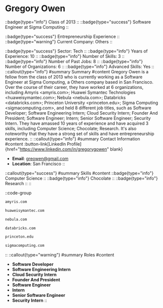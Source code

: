 # Gregory Owen
::badge{type="info"}
Class of 2013
::
::badge{type="success"}
Software Engineer at Sigma Computing
::

::badge{type="success"}
Entrepreneurship Experience
::
::badge{type="warning"}
Current Company: Others
::

::badge{type="success"}
Sector: Tech
::
::badge{type="info"}
Years of Experience: 10
::
::badge{type="info"}
Number of Skills: 3
::
::badge{type="info"}
Number of Past Jobs: 8
::
::badge{type="info"}
Number of Organizations: 6
::
::badge{type="info"}
Advanced Skills: Yes
::
::callout{type="info"}
#summary
Summary
#content
Gregory Owen is a fellow from the class of 2013 who is currently working as a Software Engineer at Sigma Computing, a Others company based in San Francisco. Over the course of their career, they have worked at 6 organizations, including Amyris <amyris.com>; Huawei Symantec Technologies <huaweisymantec.com>; Nebula <nebula.com>; Databricks <databricks.com>; Princeton University <princeton.edu>; Sigma Computing <sigmacomputing.com>, and held 8 different job titles, such as Software Developer; Software Engineering Intern; Cloud Security Intern; Founder And President; Software Engineer; Intern; Senior Software Engineer; Security Intern. They have amassed 10 years of experience and have acquired 3 skills, including Computer Science; Chocolate; Research. It's also noteworthy that they have a strong set of skills and have entrepreneurship experience.
::
::callout{type="info"}
#summary
Contact Information
#content
:button-link[LinkedIn Profile]{href="https://www.linkedin.com/in/gregorygowen" blank}
- **Email**: greowen@gmail.com
- **Location**: San Francisco
::

::callout{type="success"}
#summary
Skills
#content
::badge{type="info"}
Computer Science
::
::badge{type="info"}
Chocolate
::
::badge{type="info"}
Research
::
::

::code-group
```bash [Amyris]
amyris.com
```
```bash [Huawei Symantec Technologies]
huaweisymantec.com
```
```bash [Nebula]
nebula.com
```
```bash [Databricks]
databricks.com
```
```bash [Princeton University]
princeton.edu
```
```bash [Sigma Computing]
sigmacomputing.com
```
::
::callout{type="warning"}
#summary
Roles
#content
- **Software Developer**
- **Software Engineering Intern**
- **Cloud Security Intern**
- **Founder And President**
- **Software Engineer**
- **Intern**
- **Senior Software Engineer**
- **Security Intern**
::

